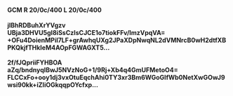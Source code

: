 #### GCM R 20/0c/400 L 20/0c/400
**jlBhRDBuhXrYVgzv**<br/>**UBja3DHVU5gI8iSsCzIsCJCE1o7tiokFFv/ImzVpqVA=**<br/>**+OFu4DoienMPil7LF+grAwhqUXg2JPaXDpNwqNL2dVMNrcB0wH2dtfXBPKQkjfTHkIeM4AOpFGWAGXT5...**<br/><br/>
**2f/fJQpriiFYHBOA**<br/>**aZq/bndnyqIBwJ5NVzNoG+1/9Rj+Xb4q4GmUFMetoO4=**<br/>**FLCCxFo+ooy1dj3vxOtuEqchAhi0TY3xr3Bm6WGoGlfWb0NetXwGOwJ9wsi90kk+iZliOGkqqpOYcfxp...**